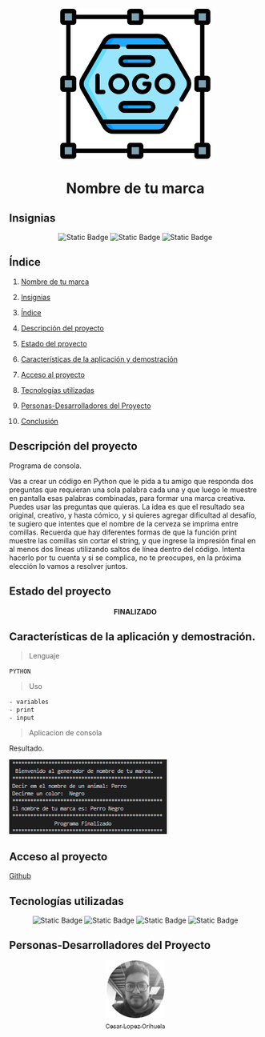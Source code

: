 <p align="center">
<img src="./img/logo.png"
 width="300">
</p>

<h1 align="center" id="marca">Nombre de tu marca</h1>

## Insignias

<section align="center">

![Static Badge](https://img.shields.io/badge/CURSO-PRACTICA-green)
![Static Badge](https://img.shields.io/badge/LENGUAJE-PYTHON-blue)
![Static Badge](https://img.shields.io/badge/PLATAFORMA-Udemy-purple)

</section>

## Índice

1. [Nombre de tu marca](#marca)

2. [Insignias](#insignias)

3. [Índice](#índice)

4. [Descripción del proyecto](#descripción-del-proyecto)

5. [Estado del proyecto](#Estado-del-proyecto)

6. [Características de la aplicación y demostración](#Características-de-la-aplicación-y-demostración)

7. [Acceso al proyecto](#acceso-proyecto)

8. [Tecnologías utilizadas](#tecnologías-utilizadas)

9. [Personas-Desarrolladores del Proyecto](#personas-desarrolladores)

10. [Conclusión](#conclusión)

## Descripción del proyecto

Programa de consola.

Vas a crear un código en Python que le pida a tu amigo que responda dos preguntas que
requieran una sola palabra cada una y que luego le muestre en pantalla esas palabras
combinadas, para formar una marca creativa.
Puedes usar las preguntas que quieras. La idea es que el resultado sea original, creativo, y hasta
cómico, y si quieres agregar dificultad al desafío, te sugiero que intentes que el nombre de la
cerveza se imprima entre comillas. Recuerda que hay diferentes formas de que la función print
muestre las comillas sin cortar el string, y que ingrese la impresión final en al menos dos líneas
utilizando saltos de línea dentro del código.
Intenta hacerlo por tu cuenta y si se complica, no te preocupes, en la próxima elección lo vamos
a resolver juntos.

## Estado del proyecto

<h4 align="center">
FINALIZADO
</h4>

## Características de la aplicación y demostración.

> Lenguaje

    PYTHON

> Uso

    - variables
    - print
    - input

> Aplicacion de consola

Resultado.

![![alt text](img/image.png)](img/image.png)

## Acceso al proyecto

[Github](https://github.com/Chinicuil87/programacionpython/tree/main/proyecto1)

## Tecnologías utilizadas

<section align="center">

![Static Badge](https://img.shields.io/badge/IDE-PyCharm-yellow) ![Static Badge](https://img.shields.io/badge/LENGUAJE-PYTHON-blue) ![Static Badge](https://img.shields.io/badge/PYTHON-3.12.4-red)
![Static Badge](https://img.shields.io/badge/IDE-VSC-blue)

</section>

## Personas-Desarrolladores del Proyecto

<section align="center">

[<img src="./img/chinicuil.png" width=115><br><sub>Cesar Lopez Orihuela</sub>](https://github.com/Chinicuil87)

</section>
